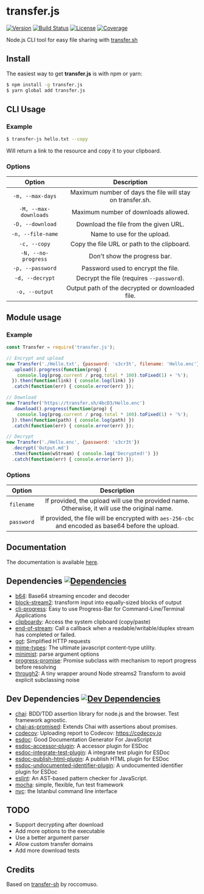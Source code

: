 # transfer.js

[![Version](https://img.shields.io/npm/v/transfer.js.svg)](https://www.npmjs.com/package/transfer.js)
[![Build Status](https://img.shields.io/travis/ObserverOfTime/transfer.js.svg)](https://travis-ci.org/ObserverOfTime/transfer.js)
[![License](https://img.shields.io/badge/license-ISC-blue.svg)](./LICENSE)
[![Coverage](https://img.shields.io/codecov/c/github/ObserverOfTime/transfer.js.svg)](https://codecov.io/gh/ObserverOfTime/transfer.js)

Node.js CLI tool for easy file sharing with [transfer.sh](https://transfer.sh)

## Install

The easiest way to get **transfer.js** is with npm or yarn:

```sh
$ npm install -g transfer.js
$ yarn global add transfer.js
```

## CLI Usage

### Example

```sh
$ transfer-js hello.txt --copy
```

Will return a link to the resource and copy it to your clipboard.

### Options

|        Option         |                        Description                        |
| :-------------------: | :-------------------------------------------------------: |
|   `-m, --max-days`    | Maximum number of days the file will stay on transfer.sh. |
| `-M, --max-downloads` |           Maximum number of downloads allowed.            |
|   `-D, --download`    |           Download the file from the given URL.           |
|   `-n, --file-name`   |                Name to use for the upload.                |
|     `-c, --copy`      |        Copy the file URL or path to the clipboard.        |
|  `-N, --no-progress`  |               Don't show the progress bar.                |
|   `-p, --password`    |            Password used to encrypt the file.             |
|    `-d, --decrypt`    |         Decrypt the file (requires `--password`).         |
|    `-o, --output`     |     Output path of the decrypted or downloaded file.      |

## Module usage

### Example

```javascript
const Transfer = require('transfer.js');

// Encrypt and upload
new Transfer('./Hello.txt', {password: 's3cr3t', filename: 'Hello.enc'})
  .upload().progress(function(prog) {
    console.log(prog.current / prog.total * 100).toFixed(1) + '%');
  }).then(function(link) { console.log(link) })
  .catch(function(err) { console.error(err) });

// Download
new Transfer('https://transfer.sh/4bcD3/Hello.enc')
  .download().progress(function(prog) {
    console.log(prog.current / prog.total * 100).toFixed(1) + '%');
  }).then(function(path) { console.log(path) })
  .catch(function(err) { console.error(err) });

// Decrypt
new Transfer('./Hello.enc', {password: 's3cr3t'})
  .decrypt('Output.md')
  .then(function(wStream) { console.log('Decrypted!') })
  .catch(function(err) { console.error(err) });

```

### Options

|   Option   |                         Description                          |
| :--------: | :----------------------------------------------------------: |
| `filename` | If provided, the upload will use the provided name.<br>Otherwise, it will use the original name. |
| `password` | If provided, the file will be encrypted with `aes-256-cbc`<br>and encoded as base64 before the upload. |

## Documentation

The documentation is available [here](https://observeroftime.github.io/transfer.js).

## Dependencies [![Dependencies](https://img.shields.io/david/ObserverOfTime/transfer.js.svg)](https://david-dm.org/ObserverOfTime/transfer.js)

- [b64](https://ghub.io/b64): Base64 streaming encoder and decoder
- [block-stream2](https://ghub.io/block-stream2): transform input into equally-sized blocks of output
- [cli-progress](https://ghub.io/cli-progress): Easy to use Progress-Bar for Command-Line/Terminal Applications
- [clipboardy](https://ghub.io/clipboardy): Access the system clipboard (copy/paste)
- [end-of-stream](https://ghub.io/end-of-stream): Call a callback when a readable/writable/duplex stream has completed or failed.
- [got](https://ghub.io/got): Simplified HTTP requests
- [mime-types](https://ghub.io/mime-types): The ultimate javascript content-type utility.
- [minimist](https://ghub.io/minimist): parse argument options
- [progress-promise](https://ghub.io/progress-promise): Promise subclass with mechanism to report progress before resolving
- [through2](https://ghub.io/through2): A tiny wrapper around Node streams2 Transform to avoid explicit subclassing noise

## Dev Dependencies [![Dev Dependencies](https://img.shields.io/david/dev/ObserverOfTime/transfer.js.svg)](https://david-dm.org/ObserverOfTime/transfer.js?type=dev)

- [chai](https://ghub.io/chai): BDD/TDD assertion library for node.js and the browser. Test framework agnostic.
- [chai-as-promised](https://ghub.io/chai-as-promised): Extends Chai with assertions about promises.
- [codecov](https://ghub.io/codecov): Uploading report to Codecov: https://codecov.io
- [esdoc](https://ghub.io/esdoc): Good Documentation Generator For JavaScript
- [esdoc-accessor-plugin](https://ghub.io/esdoc-accessor-plugin): A accessor plugin for ESDoc
- [esdoc-integrate-test-plugin](https://ghub.io/esdoc-integrate-test-plugin): A integrate test plugin for ESDoc
- [esdoc-publish-html-plugin](https://ghub.io/esdoc-publish-html-plugin): A publish HTML plugin for ESDoc
- [esdoc-undocumented-identifier-plugin](https://ghub.io/esdoc-undocumented-identifier-plugin): A undocumented identifier plugin for ESDoc
- [eslint](https://ghub.io/eslint): An AST-based pattern checker for JavaScript.
- [mocha](https://ghub.io/mocha): simple, flexible, fun test framework
- [nyc](https://ghub.io/nyc): the Istanbul command line interface

## TODO

- Support decrypting after download
- Add more options to the executable
- Use a better argument parser
- Allow custom transfer domains
- Add more download tests

## Credits

Based on [transfer-sh](https://ghub.io/transfer-sh) by roccomuso.

